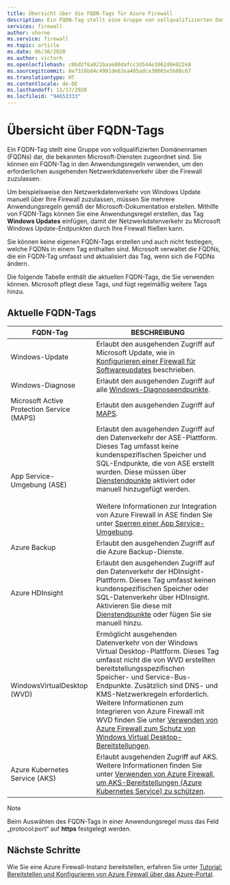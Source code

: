 ```yaml
---
title: Übersicht über die FQDN-Tags für Azure Firewall
description: Ein FQDN-Tag stellt eine Gruppe von vollqualifizierten Domänennamen (FQDNs) dar, die bekannten Microsoft-Diensten zugeordnet sind.
services: firewall
author: vhorne
ms.service: firewall
ms.topic: article
ms.date: 06/30/2020
ms.author: victorh
ms.openlocfilehash: c0bd2f6a021baae80dafcc3d544e1062d8e022e8
ms.sourcegitcommit: 8e7316bd4c4991de62ea485adca30065e5b86c67
ms.translationtype: HT
ms.contentlocale: de-DE
ms.lasthandoff: 11/17/2020
ms.locfileid: "94653333"
---
```

# <a name="fqdn-tags-overview"></a>Übersicht über FQDN-Tags

Ein FQDN-Tag stellt eine Gruppe von vollqualifizierten Domänennamen (FQDNs) dar, die bekannten Microsoft-Diensten zugeordnet sind. Sie können ein FQDN-Tag in den Anwendungsregeln verwenden, um den erforderlichen ausgehenden Netzwerkdatenverkehr über die Firewall zuzulassen.

Um beispielsweise den Netzwerkdatenverkehr von Windows Update manuell über Ihre Firewall zuzulassen, müssen Sie mehrere Anwendungsregeln gemäß der Microsoft-Dokumentation erstellen. Mithilfe von FQDN-Tags können Sie eine Anwendungsregel erstellen, das Tag **Windows Updates** einfügen, damit der Netzwerkdatenverkehr zu Microsoft Windows Update-Endpunkten durch Ihre Firewall fließen kann.

Sie können keine eigenen FQDN-Tags erstellen und auch nicht festlegen, welche FQDNs in einem Tag enthalten sind. Microsoft verwaltet die FQDNs, die ein FQDN-Tag umfasst und aktualisiert das Tag, wenn sich die FQDNs ändern. 

<!--- screenshot of application rule with a FQDN tag.-->

Die folgende Tabelle enthält die aktuellen FQDN-Tags, die Sie verwenden können. Microsoft pflegt diese Tags, und fügt regelmäßig weitere Tags hinzu.

## <a name="current-fqdn-tags"></a>Aktuelle FQDN-Tags

|FQDN-Tag  |BESCHREIBUNG  |
|---------|---------|
|Windows-Update     |Erlaubt den ausgehenden Zugriff auf Microsoft Update, wie in [Konfigurieren einer Firewall für Softwareupdates](/mem/configmgr/sum/get-started/install-a-software-update-point) beschrieben.|
|Windows-Diagnose|Erlaubt den ausgehenden Zugriff auf alle [Windows-Diagnoseendpunkte](/windows/privacy/configure-windows-diagnostic-data-in-your-organization#endpoints).|
|Microsoft Active Protection Service (MAPS)|Erlaubt den ausgehenden Zugriff auf [MAPS](https://cloudblogs.microsoft.com/enterprisemobility/2016/05/31/important-changes-to-microsoft-active-protection-service-maps-endpoint/).|
|App Service-Umgebung (ASE)|Erlaubt den ausgehenden Zugriff auf den Datenverkehr der ASE-Plattform. Dieses Tag umfasst keine kundenspezifischen Speicher und SQL-Endpunkte, die von ASE erstellt wurden. Diese müssen über [Dienstendpunkte](../virtual-network/tutorial-restrict-network-access-to-resources.md) aktiviert oder manuell hinzugefügt werden.<br><br>Weitere Informationen zur Integration von Azure Firewall in ASE finden Sie unter [Sperren einer App Service-Umgebung](../app-service/environment/firewall-integration.md#configuring-azure-firewall-with-your-ase).|
|Azure Backup|Erlaubt den ausgehenden Zugriff auf die Azure Backup-Dienste.|
|Azure HDInsight|Erlaubt den ausgehenden Zugriff auf den Datenverkehr der HDInsight-Plattform. Dieses Tag umfasst keinen kundenspezifischen Speicher oder SQL-Datenverkehr über HDInsight. Aktivieren Sie diese mit [Dienstendpunkte](../virtual-network/tutorial-restrict-network-access-to-resources.md) oder fügen Sie sie manuell hinzu.|
|WindowsVirtualDesktop (WVD)|Ermöglicht ausgehenden Datenverkehr von der Windows Virtual Desktop-Plattform. Dieses Tag umfasst nicht die von WVD erstellten bereitstellungsspezifischen Speicher- und Service-Bus-Endpunkte. Zusätzlich sind DNS- und KMS-Netzwerkregeln erforderlich. Weitere Informationen zum Integrieren von Azure Firewall mit WVD finden Sie unter [Verwenden von Azure Firewall zum Schutz von Windows Virtual Desktop-Bereitstellungen](protect-windows-virtual-desktop.md).|
|Azure Kubernetes Service (AKS)|Erlaubt ausgehenden Zugriff auf AKS. Weitere Informationen finden Sie unter [Verwenden von Azure Firewall, um AKS-Bereitstellungen (Azure Kubernetes Service) zu schützen](protect-azure-kubernetes-service.md).|

> [!NOTE]
> Beim Auswählen des FQDN-Tags in einer Anwendungsregel muss das Feld „protocol:port“ auf **https** festgelegt werden.

## <a name="next-steps"></a>Nächste Schritte

Wie Sie eine Azure Firewall-Instanz bereitstellen, erfahren Sie unter [Tutorial: Bereitstellen und Konfigurieren von Azure Firewall über das Azure-Portal](tutorial-firewall-deploy-portal.md).